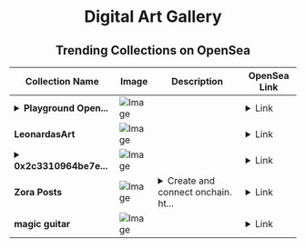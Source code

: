 <div align="center">

# Digital Art Gallery

## Trending Collections on OpenSea

| Collection Name                       | Image                                                                                     | Description                       | OpenSea Link                                                                                          |
|---------------------------------------|-------------------------------------------------------------------------------------------|-----------------------------------|--------------------------------------------------------------------------------------------------------|
| **<details><summary>Playground Open...</summary>Playground Open Ticketing Ecosystem Event 12385</details>** | ![Image](https://i.seadn.io/s/raw/files/ad4b567b5e819f5eb9dc8588aeb6896f.png?w=500&auto=format?w=200&auto=format) |  | <details><summary>Link</summary>[Playground Open Ticketing Ecosystem Event 12385](https://opensea.io/collection/playground-open-ticketing-ecosystem-event-12385)</details> |
| **LeonardasArt** | ![Image](https://i.seadn.io/s/raw/files/a2bcf9833e5b8e5db3938c500098ba27.jpg?w=500&auto=format?w=200&auto=format) |  | <details><summary>Link</summary>[LeonardasArt](https://opensea.io/collection/leonardasart-1)</details> |
| **<details><summary>0x2c3310964be7e...</summary>0x2c3310964be7e661b027f9154e737ced5b53506a</details>** | ![Image](https://i.seadn.io/s/raw/files/7e3beb33af1b0e226983c1219dee7254.jpg?w=500&auto=format?w=200&auto=format) |  | <details><summary>Link</summary>[0x2c3310964be7e661b027f9154e737ced5b53506a](https://opensea.io/collection/0x2c3310964be7e661b027f9154e737ced5b53506a)</details> |
| **Zora Posts** | ![Image](https://i.seadn.io/s/raw/files/d2bcde1ca41bdd49ec0fadd238edc57b.png?w=500&auto=format?w=200&auto=format) | <details><summary>Create and connect onchain. ht...</summary>Create and connect onchain. https://zora.co</details> | <details><summary>Link</summary>[Zora Posts](https://opensea.io/collection/zora-posts-1678)</details> |
| **magic guitar** | ![Image](https://i.seadn.io/s/raw/files/961fe4f28f80b6f8f845fdd40d41b127.png?w=500&auto=format?w=200&auto=format) |  | <details><summary>Link</summary>[magic guitar](https://opensea.io/collection/magic-guitar)</details> |

</div>
